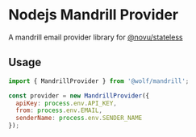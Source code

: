 # Nodejs Mandrill Provider

A mandrill email provider library for [@novu/stateless](https://github.com/tecklens/tk-wolf/)

## Usage

```javascript
import { MandrillProvider } from '@wolf/mandrill';

const provider = new MandrillProvider({
  apiKey: process.env.API_KEY,
  from: process.env.EMAIL,
  senderName: process.env.SENDER_NAME
});
```
